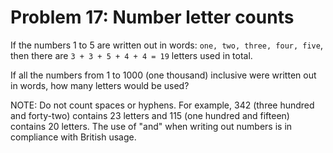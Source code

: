 # Problem 17: Number letter counts
If the numbers 1 to 5 are written out in words: ```one, two, three, four, five```, then there are ```3 + 3 + 5 + 4 + 4 = 19``` letters used in total.

If all the numbers from 1 to 1000 (one thousand) inclusive were written out in words, how many letters would be used?

NOTE: Do not count spaces or hyphens. For example, 342 (three hundred and forty-two) contains 23 letters and 115 (one hundred and fifteen) contains 20 letters. The use of "and" when writing out numbers is in compliance with British usage.
